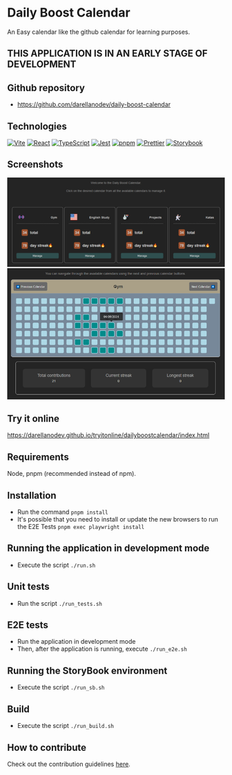# Daily Boost Calendar

An Easy calendar like the github calendar for learning purposes.

## THIS APPLICATION IS IN AN EARLY STAGE OF DEVELOPMENT

## Github repository

- <https://github.com/darellanodev/daily-boost-calendar>

## Technologies

[![Vite](https://img.shields.io/badge/vite-%23646CFF.svg?style=flat&logo=vite&logoColor=white)](https://vitejs.dev)
[![React](https://img.shields.io/badge/react-%2320232a.svg?style=flat&logo=react&logoColor=%2361DAFB)](https://reactjs.org)
[![TypeScript](https://img.shields.io/badge/typescript-%23007ACC.svg?style=flat&logo=typescript&logoColor=white)](https://www.typescriptlang.org)
[![Jest](https://img.shields.io/badge/Jest-C21325?style=flat&logo=jest&logoColor=white)](https://jestjs.io)
[![pnpm](https://img.shields.io/badge/pnpm-%234a4a4a.svg?style=flat&logo=pnpm&logoColor=f69220)](https://pnpm.io)
[![Prettier](https://img.shields.io/badge/Prettier-F7B93E?style=flat&logo=prettier&logoColor=black)](https://prettier.io)
[![Storybook](https://img.shields.io/badge/Storybook-FF4785?style=flat&logo=storybook&logoColor=white)](https://storybook.js.org)

## Screenshots

![daily-boost-calendar screenshot1](https://github.com/darellanodev/daily-boost-calendar/blob/main/img_github_readme/screenshot1.png?raw=true)
![daily-boost-calendar screenshot2](https://github.com/darellanodev/daily-boost-calendar/blob/main/img_github_readme/screenshot2.png?raw=true)

## Try it online

<https://darellanodev.github.io/tryitonline/dailyboostcalendar/index.html>

## Requirements

Node, pnpm (recommended instead of npm).

## Installation

- Run the command `pnpm install`
- It's possible that you need to install or update the new browsers to run the E2E Tests `pnpm exec playwright install`

## Running the application in development mode

- Execute the script `./run.sh`

## Unit tests

- Run the script `./run_tests.sh`

## E2E tests

- Run the application in development mode
- Then, after the application is running, execute `./run_e2e.sh`

## Running the StoryBook environment

- Execute the script `./run_sb.sh`

## Build

- Execute the script `./run_build.sh`

## How to contribute

Check out the contribution guidelines [here](./CONTRIBUTING.md).
